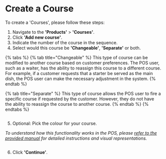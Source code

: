 # Create a Course

To create a 'Courses', please follow these steps:

1. Navigate to the **'Products'** > **'Courses'**.
2. Click **'Add new course'**.
3. Indicate the number of the course in the sequence.
4. Select would this course be **'Changeable'**, **'Separate'** or both.

{% tabs %}
{% tab title="Changeable" %}
This type of course can be modified to another course based on customer preferences. The POS user, such as a waiter, has the ability to reassign this course to a different course. For example, if a customer requests that a starter be served as the main dish, the POS user can make the necessary adjustment in the system.
{% endtab %}

{% tab title="Separate" %}
This type of course allows the POS user to fire a specific course if requested by the customer. However, they do not have the ability to reassign the course to another course.
{% endtab %}
{% endtabs %}

<figure><img src="../../../.gitbook/assets/Captura de pantalla (8).png" alt=""><figcaption></figcaption></figure>

5. Optional: Pick the colour for your course.

_To understand how this functionality works in the POS, please_ [_refer to the provided manual_](colours-of-the-courses.md) _for detailed instructions and visual representations._

<figure><img src="../../../.gitbook/assets/Captura de pantalla (9).png" alt=""><figcaption></figcaption></figure>

6. Click **'Continue'**.
